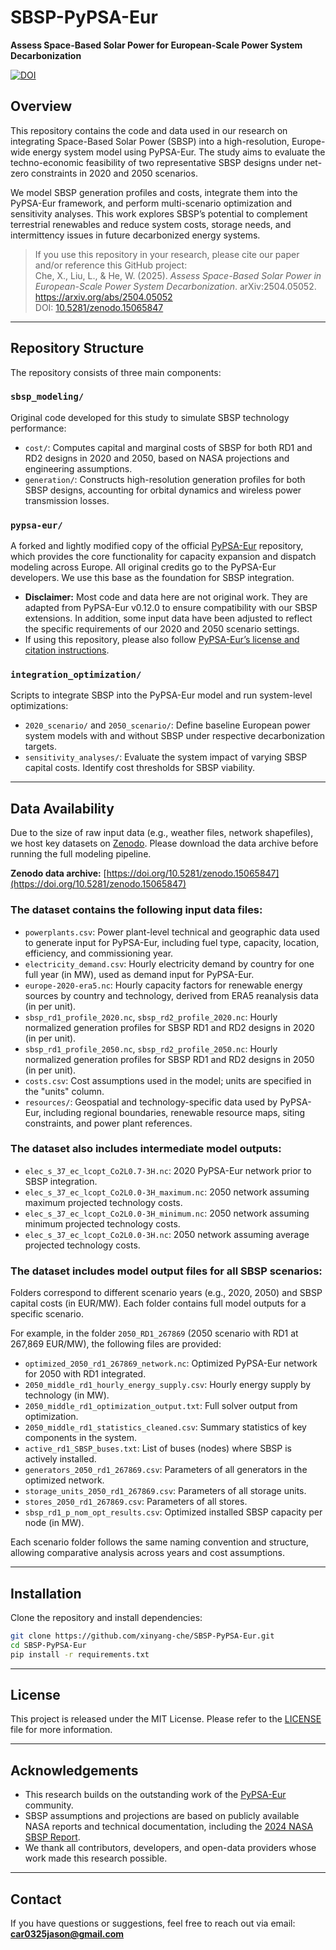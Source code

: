 # SBSP-PyPSA-Eur

**Assess Space-Based Solar Power for European-Scale Power System Decarbonization**

[![DOI](https://zenodo.org/badge/DOI/10.5281/zenodo.15065847.svg)](https://doi.org/10.5281/zenodo.15065847)

## Overview

This repository contains the code and data used in our research on integrating Space-Based Solar Power (SBSP) into a high-resolution, Europe-wide energy system model using PyPSA-Eur. The study aims to evaluate the techno-economic feasibility of two representative SBSP designs under net-zero constraints in 2020 and 2050 scenarios.

We model SBSP generation profiles and costs, integrate them into the PyPSA-Eur framework, and perform multi-scenario optimization and sensitivity analyses. This work explores SBSP’s potential to complement terrestrial renewables and reduce system costs, storage needs, and intermittency issues in future decarbonized energy systems.

> If you use this repository in your research, please cite our paper and/or reference this GitHub project:  
> Che, X., Liu, L., & He, W. (2025). *Assess Space-Based Solar Power in European-Scale Power System Decarbonization*. arXiv:2504.05052. https://arxiv.org/abs/2504.05052  
> DOI: [10.5281/zenodo.15065847](https://doi.org/10.5281/zenodo.15065847)

---

## Repository Structure

The repository consists of three main components:

### `sbsp_modeling/`
Original code developed for this study to simulate SBSP technology performance:

- `cost/`: Computes capital and marginal costs of SBSP for both RD1 and RD2 designs in 2020 and 2050, based on NASA projections and engineering assumptions.
- `generation/`: Constructs high-resolution generation profiles for both SBSP designs, accounting for orbital dynamics and wireless power transmission losses.

### `pypsa-eur/`
A forked and lightly modified copy of the official [PyPSA-Eur](https://github.com/PyPSA/pypsa-eur) repository, which provides the core functionality for capacity expansion and dispatch modeling across Europe. All original credits go to the PyPSA-Eur developers. We use this base as the foundation for SBSP integration.

- **Disclaimer:** Most code and data here are not original work. They are adapted from PyPSA-Eur v0.12.0 to ensure compatibility with our SBSP extensions. In addition, some input data have been adjusted to reflect the specific requirements of our 2020 and 2050 scenario settings.
- If using this repository, please also follow [PyPSA-Eur’s license and citation instructions](https://github.com/PyPSA/pypsa-eur#license).

### `integration_optimization/`
Scripts to integrate SBSP into the PyPSA-Eur model and run system-level optimizations:

- `2020_scenario/` and `2050_scenario/`: Define baseline European power system models with and without SBSP under respective decarbonization targets.
- `sensitivity_analyses/`: Evaluate the system impact of varying SBSP capital costs. Identify cost thresholds for SBSP viability.

---

## Data Availability

Due to the size of raw input data (e.g., weather files, network shapefiles), we host key datasets on [Zenodo](https://zenodo.org/). Please download the data archive before running the full modeling pipeline.

**Zenodo data archive:** [https://doi.org/10.5281/zenodo.15065847](https://doi.org/10.5281/zenodo.15065847)

### The dataset contains the following input data files:

- `powerplants.csv`: Power plant-level technical and geographic data used to generate input for PyPSA-Eur, including fuel type, capacity, location, efficiency, and commissioning year.
- `electricity_demand.csv`: Hourly electricity demand by country for one full year (in MW), used as demand input for PyPSA-Eur.
- `europe-2020-era5.nc`: Hourly capacity factors for renewable energy sources by country and technology, derived from ERA5 reanalysis data (in per unit).
- `sbsp_rd1_profile_2020.nc`, `sbsp_rd2_profile_2020.nc`: Hourly normalized generation profiles for SBSP RD1 and RD2 designs in 2020 (in per unit).
- `sbsp_rd1_profile_2050.nc`, `sbsp_rd2_profile_2050.nc`: Hourly normalized generation profiles for SBSP RD1 and RD2 designs in 2050 (in per unit).
- `costs.csv`: Cost assumptions used in the model; units are specified in the "units" column.
- `resources/`: Geospatial and technology-specific data used by PyPSA-Eur, including regional boundaries, renewable resource maps, siting constraints, and power plant references.

### The dataset also includes intermediate model outputs:

- `elec_s_37_ec_lcopt_Co2L0.7-3H.nc`: 2020 PyPSA-Eur network prior to SBSP integration.
- `elec_s_37_ec_lcopt_Co2L0.0-3H_maximum.nc`: 2050 network assuming maximum projected technology costs.
- `elec_s_37_ec_lcopt_Co2L0.0-3H_minimum.nc`: 2050 network assuming minimum projected technology costs.
- `elec_s_37_ec_lcopt_Co2L0.0-3H.nc`: 2050 network assuming average projected technology costs.

### The dataset includes model output files for all SBSP scenarios:

Folders correspond to different scenario years (e.g., 2020, 2050) and SBSP capital costs (in EUR/MW). Each folder contains full model outputs for a specific scenario.

For example, in the folder `2050_RD1_267869` (2050 scenario with RD1 at 267,869 EUR/MW), the following files are provided:

- `optimized_2050_rd1_267869_network.nc`: Optimized PyPSA-Eur network for 2050 with RD1 integrated.
- `2050_middle_rd1_hourly_energy_supply.csv`: Hourly energy supply by technology (in MW).
- `2050_middle_rd1_optimization_output.txt`: Full solver output from optimization.
- `2050_middle_rd1_statistics_cleaned.csv`: Summary statistics of key components in the system.
- `active_rd1_SBSP_buses.txt`: List of buses (nodes) where SBSP is actively installed.
- `generators_2050_rd1_267869.csv`: Parameters of all generators in the optimized network.
- `storage_units_2050_rd1_267869.csv`: Parameters of all storage units.
- `stores_2050_rd1_267869.csv`: Parameters of all stores.
- `sbsp_rd1_p_nom_opt_results.csv`: Optimized installed SBSP capacity per node (in MW).

Each scenario folder follows the same naming convention and structure, allowing comparative analysis across years and cost assumptions.

---

## Installation

Clone the repository and install dependencies:

```bash
git clone https://github.com/xinyang-che/SBSP-PyPSA-Eur.git
cd SBSP-PyPSA-Eur
pip install -r requirements.txt
```
---

## License

This project is released under the MIT License. Please refer to the [LICENSE](LICENSE) file for more information.

---

## Acknowledgements

- This research builds on the outstanding work of the [PyPSA-Eur](https://github.com/PyPSA/pypsa-eur) community.
- SBSP assumptions and projections are based on publicly available NASA reports and technical documentation, including the [2024 NASA SBSP Report](https://www.nasa.gov/wp-content/uploads/2024/01/otps-sbsp-report-final-tagged-approved-1-8-24-tagged-v2.pdf).
- We thank all contributors, developers, and open-data providers whose work made this research possible.

---

## Contact

If you have questions or suggestions, feel free to reach out via email: **car0325jason@gmail.com**
